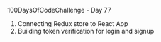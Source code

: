 100DaysOfCodeChallenge - Day 77

1) Connecting Redux store to React App 
2) Building token verification for login and signup